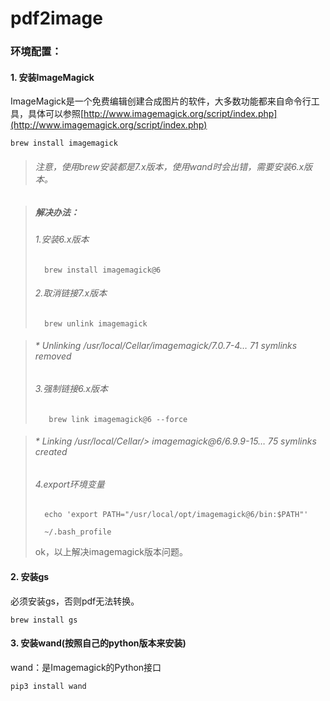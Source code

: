 # pdf2image

### 环境配置：

#### 1. 安装ImageMagick
ImageMagick是一个免费编辑创建合成图片的软件，大多数功能都来自命令行工具，具体可以参照[http://www.imagemagick.org/script/index.php](http://www.imagemagick.org/script/index.php)
	
	brew install imagemagick

> ###### 注意，使用brew安装都是7.x版本，使用wand时会出错，需要安装6.x版本。

> ##### 解决办法：
> ###### 1.安装6.x版本
> 	
> 		brew install imagemagick@6
> 
> ###### 2.取消链接7.x版本
> 
> 		brew unlink imagemagick

> ######  * Unlinking /usr/local/Cellar/imagemagick/7.0.7-4… 71 symlinks removed
> ###### 3.强制链接6.x版本
> 
> 		 brew link imagemagick@6 --force

> ######  * Linking /usr/local/Cellar/> imagemagick@6/6.9.9-15… 75 symlinks created
> ###### 4.export环境变量
>  
> 		echo 'export PATH="/usr/local/opt/imagemagick@6/bin:$PATH"' 
>  
> 		~/.bash_profile
> 
> ok，以上解决imagemagick版本问题。


#### 2. 安装gs

必须安装gs，否则pdf无法转换。
 
 	brew install gs
 	
#### 3. 安装wand(按照自己的python版本来安装)
wand：是Imagemagick的Python接口

	pip3 install wand


